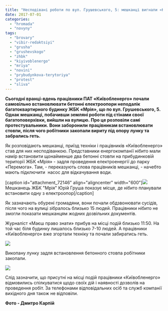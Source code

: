 ```yaml
---
title: "Несподівані роботи по вул. Грушевського, 5: мешканці вигнали «Київобленерго» зі свого двору - ФОТО"
date: 2017-07-01
categories: 
  - "hromada"
  - "novyny"
tags: 
  - "brovary"
  - "vibir-redaktsiyi"
  - "grusha"
  - "grushevskogo"
  - "zhbk"
  - "kiyivoblenergo"
  - "mriya"
  - "novini"
  - "prybudynkova-terytoriya"
  - "protest"
  - "sliva"
---
```


**Сьогодні вранці-вдень працівники ПАТ «Київобленерго» почали самовільно встановлювати бетонні електроопори неподалік багатоквартирного будинку ЖБК «Мрія», що по вул. Грушевського, 5. Однак мешканці, побачивши земляні роботи під стінами своєї багатоповерхівки, вийшли на вулицю.** **Про це розповіли самі протестувальники.** **Вони заборонили працівникам встановлювати стовпи, після чого робітники закопали вириту під опору лунку та забрались геть.**

Як розповідають мешканці, приїзд техніки і працівників «Київобленерго» став для них несподіванкою. Представники енергокомпанії нібито мали намір встановити щонайменше два бетонні стовпи на прибудинковій території ЖБК «Мрія» - задля проведення електроенергії до парку «Перемога». Там, - переказують слова працівників мешканці, - начебто мають підключити  насос для відкачування води.

\[caption id="attachment\_72146" align="aligncenter" width="600"\][![](https://mpz.brovary.org/wp-content/uploads/2017/07/Protest-Kyyivoblenergo-stovp-Grushevskogo-5-2017.07.01_00014.jpg)](https://mpz.brovary.org/wp-content/uploads/2017/07/Protest-Kyyivoblenergo-stovp-Grushevskogo-5-2017.07.01_00014.jpg) Мешканець ЖБК "Мрія" Юрій Груша показує місце, де нібито планували встановити одну з електроопор\[/caption\]

Як зазначають обурені громадяни, вони почали обдзвонювати сусідів, після чого на вулиці зібралось близько 15 людей. Працівники нібито не змогли показати мешканцям жодних дозвільних документів.

Журналіст «Маєш право знати» прибув на місці подій близько 11:50. На той час біля будинку лишалось близько 7-10 людей. А працівники «Київобленерго» вже згортали техніку та почали забиратись геть.

[![](https://mpz.brovary.org/wp-content/uploads/2017/07/Protest-Kyyivoblenergo-stovp-Grushevskogo-5-2017.07.01_00002.jpg)](https://mpz.brovary.org/wp-content/uploads/2017/07/Protest-Kyyivoblenergo-stovp-Grushevskogo-5-2017.07.01_00002.jpg)

Викопану лунку задля встановлення бетонного стовпа робітники закопали.

[![](https://mpz.brovary.org/wp-content/uploads/2017/07/Protest-Kyyivoblenergo-stovp-Grushevskogo-5-2017.07.01_00006.jpg)](https://mpz.brovary.org/wp-content/uploads/2017/07/Protest-Kyyivoblenergo-stovp-Grushevskogo-5-2017.07.01_00006.jpg)

Слід зазначити, що присутні на місці подій працівники «Київобленерго» відмовились спілкуватися щодо своїх дій і наявності дозволів на проведення робіт. За телефонами відповідальних осіб та служб компанії вихідного дня також не відповіли.

**Фото - Дмитро Карпій**
